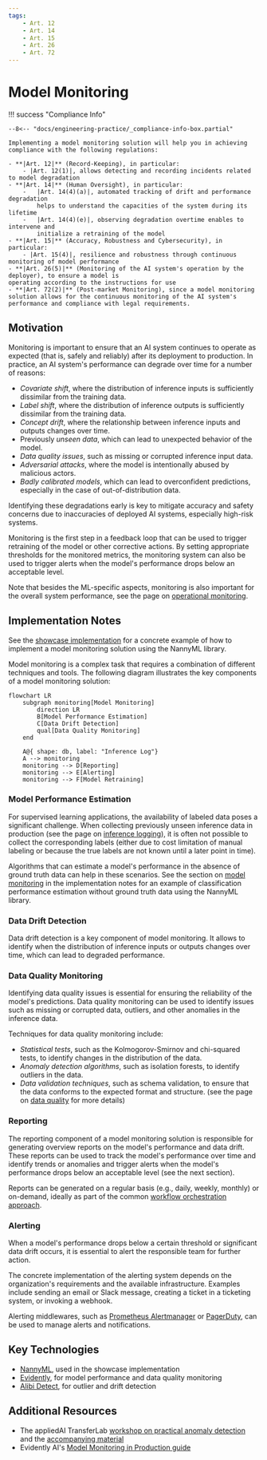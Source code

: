 ```yaml
---
tags:
    - Art. 12
    - Art. 14
    - Art. 15
    - Art. 26
    - Art. 72
---
```


# Model Monitoring

!!! success "Compliance Info"

    --8<-- "docs/engineering-practice/_compliance-info-box.partial"

    Implementing a model monitoring solution will help you in achieving compliance with the following regulations:

    - **|Art. 12|** (Record-Keeping), in particular:
        - |Art. 12(1)|, allows detecting and recording incidents related to model degradation
    - **|Art. 14|** (Human Oversight), in particular:
        -   |Art. 14(4)(a)|, automated tracking of drift and performance degradation
            helps to understand the capacities of the system during its lifetime
        -   |Art. 14(4)(e)|, observing degradation overtime enables to intervene and
            initialize a retraining of the model
    - **|Art. 15|** (Accuracy, Robustness and Cybersecurity), in particular:
        - |Art. 15(4)|, resilience and robustness through continuous monitoring of model performance
    - **|Art. 26(5)|** (Monitoring of the AI system's operation by the deployer), to ensure a model is
    operating according to the instructions for use
    - **|Art. 72(2)|** (Post-market Monitoring), since a model monitoring solution allows for the continuous monitoring of the AI system's performance and compliance with legal requirements.

## Motivation

Monitoring is important to ensure that an AI system continues to operate as expected (that is, safely and reliably) after its deployment to production.
In practice, an AI system's performance can degrade over time for a number of reasons:

-   _Covariate shift_, where the distribution of inference inputs is sufficiently dissimilar from the training data.
-   _Label shift_, where the distribution of inference outputs is sufficiently dissimilar from the training data.
-   _Concept drift_, where the relationship between inference inputs and outputs changes over time.
-   Previously _unseen data_, which can lead to unexpected behavior of the model.
-   _Data quality issues_, such as missing or corrupted inference input data.
-   _Adversarial attacks_, where the model is intentionally abused by malicious actors.
-   _Badly calibrated models_, which can lead to overconfident predictions, especially in the case of out-of-distribution data.

Identifying these degradations early is key to mitigate accuracy and safety concerns due to inaccuracies of deployed AI systems, especially high-risk systems.

Monitoring is the first step in a feedback loop that can be used to trigger retraining of the model or other corrective actions.
By setting appropriate thresholds for the monitored metrics, the monitoring system can also be used to trigger alerts when the model's performance drops below an acceptable level.

Note that besides the ML-specific aspects, monitoring is also important for the overall system performance, see the page on [operational monitoring](./operational-monitoring.md).

## Implementation Notes

See the [showcase implementation](../showcase/implementation-notes/model-monitoring.md) for a concrete example of how to implement a model monitoring solution using the NannyML library.

Model monitoring is a complex task that requires a combination of different techniques and tools.
The following diagram illustrates the key components of a model monitoring solution:

```mermaid
flowchart LR
    subgraph monitoring[Model Monitoring]
        direction LR
        B[Model Performance Estimation]
        C[Data Drift Detection]
        qual[Data Quality Monitoring]
    end

    A@{ shape: db, label: "Inference Log"}
    A --> monitoring
    monitoring --> D[Reporting]
    monitoring --> E[Alerting]
    monitoring --> F[Model Retraining]

```

### Model Performance Estimation

For supervised learning applications, the availability of labeled data poses a significant challenge.
When collecting previously unseen inference data in production (see the page on [inference logging](inference-log.md)), it is often not possible to collect the corresponding labels (either due to cost limitation of manual labeling or because the true labels are not known until a later point in time).

Algorithms that can estimate a model's performance in the absence of ground truth data can help in these scenarios.
See the section on [model monitoring](../showcase/implementation-notes/model-monitoring.md) in the implementation notes for an example of classification performance estimation without ground truth data using the NannyML library.

### Data Drift Detection

Data drift detection is a key component of model monitoring.
It allows to identify when the distribution of inference inputs or outputs changes over time, which can lead to degraded performance.

### Data Quality Monitoring

Identifying data quality issues is essential for ensuring the reliability of the model's predictions.
Data quality monitoring can be used to identify issues such as missing or corrupted data, outliers, and other anomalies in the inference data.

Techniques for data quality monitoring include:

-   _Statistical tests_, such as the Kolmogorov-Smirnov and chi-squared tests, to identify changes in the distribution of the data.
-   _Anomaly detection algorithms_, such as isolation forests, to identify outliers in the data.
-   _Data validation techniques_, such as schema validation, to ensure that the data conforms to the expected format and structure. (see the page on [data quality](data-governance/data-quality.md) for more details)

### Reporting

The reporting component of a model monitoring solution is responsible for generating overview reports on the model's performance and data drift.
These reports can be used to track the model's performance over time and identify trends or anomalies and trigger alerts when the model's performance drops below an acceptable level (see the next section).

Reports can be generated on a regular basis (e.g., daily, weekly, monthly) or on-demand, ideally as part of the common [workflow orchestration approach](orchestration.md).

### Alerting

When a model's performance drops below a certain threshold or significant data drift occurs, it is essential to alert the responsible team for further action.

The concrete implementation of the alerting system depends on the organization's requirements and the available infrastructure.
Examples include sending an email or Slack message, creating a ticket in a ticketing system, or invoking a webhook.

Alerting middlewares, such as [Prometheus Alertmanager](https://prometheus.io/docs/alerting/latest/alertmanager/) or [PagerDuty](https://www.pagerduty.com/), can be used to manage alerts and notifications.

## Key Technologies

-   [NannyML](https://www.nannyml.com/library), used in the showcase implementation
-   [Evidently](https://www.evidentlyai.com/evidently-oss), for model performance and data quality monitoring
-   [Alibi Detect](https://docs.seldon.io/projects/alibi-detect/en/stable/), for outlier and drift detection

## Additional Resources

-   The appliedAI TransferLab [workshop on practical anomaly detection](https://transferlab.ai/trainings/practical-anomaly-detection/) and the [accompanying material](https://github.com/aai-institute/tfl-training-practical-anomaly-detection)
-   Evidently AI's [Model Monitoring in Production guide](https://www.evidentlyai.com/ml-in-production/model-monitoring)
